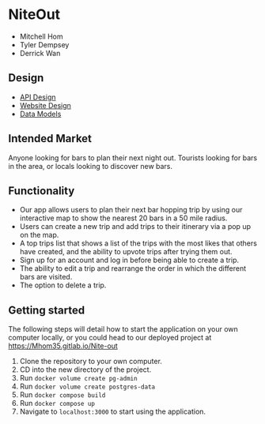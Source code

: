 # NiteOut

- Mitchell Hom
- Tyler Dempsey
- Derrick Wan

## Design

- [API Design](docs/api-design.md)
- [Website Design](docs/website-design.md)
- [Data Models](docs/data-models.md)

## Intended Market

Anyone looking for bars to plan their next night out. Tourists looking for bars in the area, or locals looking to discover new bars.

## Functionality

- Our app allows users to plan their next bar hopping trip by using our interactive map to show the nearest 20 bars in a 50 mile radius.
- Users can create a new trip and add trips to their itinerary via a pop up on the map.
- A top trips list that shows a list of the trips with the most likes that others have created, and the ability to upvote trips after trying them out.
- Sign up for an account and log in before being able to create a trip.
- The ability to edit a trip and rearrange the order in which the different bars are visited.
- The option to delete a trip.

## Getting started

The following steps will detail how to start the application on your own computer locally, or you could head to our deployed project at https://Mhom35.gitlab.io/Nite-out

1. Clone the repository to your own computer.
2. CD into the new directory of the project.
3. Run `docker volume create pg-admin`
4. Run `docker volume create postgres-data`
5. Run `docker compose build`
6. Run `docker compose up`
7. Navigate to `localhost:3000` to start using the application.
